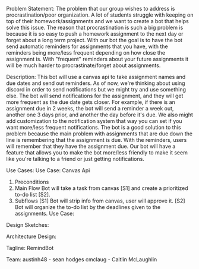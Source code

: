 Problem Statement: The problem that our group wishes to address is procrastination/poor organization. A lot of students struggle with keeping on top of their homework/assignments and we want to create a bot that helps solve this issue. The reason that procrastination is such a big problem is because it is so easy to push a homework assignment to the next day or forget about a long term project. With our bot the goal is to have the bot send automatic reminders for assignments that you have, with the reminders being more/less frequent depending on how close the assignment is. With "frequent" reminders about your future assignments it will be much harder to procrastinate/forget about assignments.

Description: This bot will use a canvas api to take assignment names and due dates and send out reminders. As of now, we're thinking about using discord in order to send notifications but we might try and use something else. The bot will send notifications for the assignment, and they will get more frequent as the due date gets closer. For example, if there is an assignment due in 2 weeks, the bot will send a reminder a week out, another one 3 days prior, and another the day before it's due. We also might add customization to the notification system that way you can set if you want more/less frequent notifications. The bot is a good solution to this problem because the main problem with assignments that are due down the line is remembering that the assignment is due. With the reminders, users will remember that they have the assignment due. Our bot will have a feature that allows you to make the bot more/less friendly to make it seem like you're talking to a friend or just getting notifications.

Use Cases:
  Use Case: Canvas Api
  1. Preconditions
  2. Main Flow
      Bot will take a task from canvas [S1] and create a prioritized to-do list [S2].
  3. Subflows
      [S1] Bot will strip info from canvas, user will approve it.
      [S2] Bot will organize the to-do list by the deadlines given to the assignments.
  Use Case: 

Design Sketches: 


Architecture Design:


Tagline: RemindBot


Team: 
austinh48 - sean hodges
cmclaug - Caitlin McLaughlin
